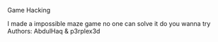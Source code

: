 Game Hacking

I made a impossible maze game no one can solve it do you wanna try
Authors: AbdulHaq & p3rplex3d
